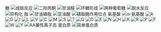 糖
![成脎反应](https://test1.jsdelivr.net/gh/sakurakouji-luna/pic@main/bio/BioChemistry/Carbohydrate/成脎反应.png)
![二羟丙酮](https://test1.jsdelivr.net/gh/sakurakouji-luna/pic@main/bio/BioChemistry/Carbohydrate/二羟丙酮.png)
![甘油醛](https://test1.jsdelivr.net/gh/sakurakouji-luna/pic@main/bio/BioChemistry/Carbohydrate/甘油醛.png)
![环糖形成](https://test1.jsdelivr.net/gh/sakurakouji-luna/pic@main/bio/BioChemistry/Carbohydrate/环糖形成.jpeg)
![两种葡萄糖](https://test1.jsdelivr.net/gh/sakurakouji-luna/pic@main/bio/BioChemistry/Carbohydrate/两种葡萄糖.png)
![脱水反应](https://test1.jsdelivr.net/gh/sakurakouji-luna/pic@main/bio/BioChemistry/Carbohydrate/脱水反应.png)
![异构化](https://test1.jsdelivr.net/gh/sakurakouji-luna/pic@main/bio/BioChemistry/Carbohydrate/异构化.png)
脂
![甘油磷脂](https://test1.jsdelivr.net/gh/sakurakouji-luna/pic@main/bio/BioChemistry/lipid/甘油磷脂.png)
![亚油酸](https://test1.jsdelivr.net/gh/sakurakouji-luna/pic@main/bio/BioChemistry/lipid/亚油酸.png)
![磷脂酶作用位点](https://test1.jsdelivr.net/gh/sakurakouji-luna/pic@main/bio/BioChemistry/lipid/磷脂酶作用位点.png)
氨基酸
![α-氨基酸](https://test1.jsdelivr.net/gh/sakurakouji-luna/pic@main/bio/BioChemistry/AminoAcid/α-氨基酸.png)
![A](https://test1.jsdelivr.net/gh/sakurakouji-luna/pic@main/bio/BioChemistry/AminoAcid/A.png)
![G](https://test1.jsdelivr.net/gh/sakurakouji-luna/pic@main/bio/BioChemistry/AminoAcid/G.png)
![I](https://test1.jsdelivr.net/gh/sakurakouji-luna/pic@main/bio/BioChemistry/AminoAcid/I.png)
![L](https://test1.jsdelivr.net/gh/sakurakouji-luna/pic@main/bio/BioChemistry/AminoAcid/L.png)
![V](https://test1.jsdelivr.net/gh/sakurakouji-luna/pic@main/bio/BioChemistry/AminoAcid/V.png)
![C](https://test1.jsdelivr.net/gh/sakurakouji-luna/pic@main/bio/BioChemistry/AminoAcid/C.png)
![M](https://test1.jsdelivr.net/gh/sakurakouji-luna/pic@main/bio/BioChemistry/AminoAcid/M.png)
![S](https://test1.jsdelivr.net/gh/sakurakouji-luna/pic@main/bio/BioChemistry/AminoAcid/S.png)
![T](https://test1.jsdelivr.net/gh/sakurakouji-luna/pic@main/bio/BioChemistry/AminoAcid/T.png)
![Q](https://test1.jsdelivr.net/gh/sakurakouji-luna/pic@main/bio/BioChemistry/AminoAcid/Q.png)
![D](https://test1.jsdelivr.net/gh/sakurakouji-luna/pic@main/bio/BioChemistry/AminoAcid/D.png)
![E](https://test1.jsdelivr.net/gh/sakurakouji-luna/pic@main/bio/BioChemistry/AminoAcid/E.png)
![N](https://test1.jsdelivr.net/gh/sakurakouji-luna/pic@main/bio/BioChemistry/AminoAcid/N.png)
![H](https://test1.jsdelivr.net/gh/sakurakouji-luna/pic@main/bio/BioChemistry/AminoAcid/H.png)
![K](https://test1.jsdelivr.net/gh/sakurakouji-luna/pic@main/bio/BioChemistry/AminoAcid/K.png)
![R](https://test1.jsdelivr.net/gh/sakurakouji-luna/pic@main/bio/BioChemistry/AminoAcid/R.png)
![P](https://test1.jsdelivr.net/gh/sakurakouji-luna/pic@main/bio/BioChemistry/AminoAcid/P.png)
![F](https://test1.jsdelivr.net/gh/sakurakouji-luna/pic@main/bio/BioChemistry/AminoAcid/F.png)
![W](https://test1.jsdelivr.net/gh/sakurakouji-luna/pic@main/bio/BioChemistry/AminoAcid/W.png)
![Y](https://test1.jsdelivr.net/gh/sakurakouji-luna/pic@main/bio/BioChemistry/AminoAcid/Y.png)
![AA兼性离子态](https://test1.jsdelivr.net/gh/sakurakouji-luna/pic@main/bio/BioChemistry/AminoAcid/AA兼性离子态.png)
蛋白质
![简单蛋白质](https://test1.jsdelivr.net/gh/sakurakouji-luna/pic@main/bio/BioChemistry/Protein/简单蛋白质.png)